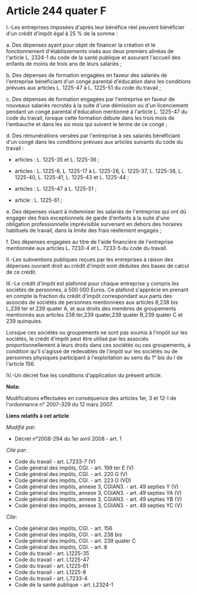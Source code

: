 # Article 244 quater F

I.-Les entreprises imposées d'après leur bénéfice réel peuvent bénéficier d'un crédit d'impôt égal à 25 % de la somme : 

a. Des dépenses ayant pour objet de financer la création et le fonctionnement d'établissements visés aux deux premiers
alinéas de l'article L. 2324-1 du code de la santé publique et assurant l'accueil des enfants de moins de trois ans de leurs
salariés ; 

b. Des dépenses de formation engagées en faveur des salariés de l'entreprise bénéficiant d'un congé parental d'éducation dans
les conditions prévues aux articles L. 1225-47 à L. 1225-51 du code du travail ; 

c. Des dépenses de formation engagées par l'entreprise en faveur de nouveaux salariés recrutés à la suite d'une démission ou
d'un licenciement pendant un congé parental d'éducation mentionné à l'article L. 1225-47 du code du travail, lorsque cette
formation débute dans les trois mois de l'embauche et dans les six mois qui suivent le terme de ce congé ; 

d. Des rémunérations versées par l'entreprise à ses salariés bénéficiant d'un congé dans les conditions prévues aux articles
suivants du code du travail :

- articles : L. 1225-35 et L. 1225-36 ;

- articles : L. 1225-8, L. 1225-17 à L. 1225-26, L. 1225-37, L. 1225-38, L. 1225-40, L. 1225-41, L. 1225-43 et L. 1225-44 ;

- articles : L. 1225-47 à L. 1225-51 ;

- article : L. 1225-61 ; 

e. Des dépenses visant à indemniser les salariés de l'entreprise qui ont dû engager des frais exceptionnels de garde
d'enfants à la suite d'une obligation professionnelle imprévisible survenant en dehors des horaires habituels de travail,
dans la limite des frais réellement engagés ; 

f. Des dépenses engagées au titre de l'aide financière de l'entreprise mentionnée aux articles L. 7233-4 et L. 7233-5 du code
du travail. 

II.-Les subventions publiques reçues par les entreprises à raison des dépenses ouvrant droit au crédit d'impôt sont déduites
des bases de calcul de ce crédit. 

III.-Le crédit d'impôt est plafonné pour chaque entreprise y compris les sociétés de personnes, à 500 000 Euros. Ce plafond
s'apprécie en prenant en compte la fraction du crédit d'impôt correspondant aux parts des associés de sociétés de personnes
mentionnées aux articles 8,238 bis L,239 ter et 239 quater A, et aux droits des membres de groupements mentionnés aux
articles 238 ter,239 quater,239 quater B,239 quater C et 239 quinquies. 

Lorsque ces sociétés ou groupements ne sont pas soumis à l'impôt sur les sociétés, le crédit d'impôt peut être utilisé par
les associés proportionnellement à leurs droits dans ces sociétés ou ces groupements, à condition qu'il s'agisse de
redevables de l'impôt sur les sociétés ou de personnes physiques participant à l'exploitation au sens du 1° bis du I de
l'article 156.

IV.-Un décret fixe les conditions d'application du présent article.

**Nota:**

Modifications effectuées en conséquence des articles 1er, 3 et 12-I de l'ordonnance n° 2007-329 du 12 mars 2007.

**Liens relatifs à cet article**

_Modifié par_:

  - Décret n°2008-294 du 1er avril 2008 - art. 1

_Cité par_:

  - Code du travail - art. L7233-7 (V)
  - Code général des impôts, CGI. - art. 199 ter E (V)
  - Code général des impôts, CGI. - art. 220 G (V)
  - Code général des impôts, CGI. - art. 223 O (VD)
  - Code général des impôts, annexe 3, CGIAN3. - art. 49 septies Y (V)
  - Code général des impôts, annexe 3, CGIAN3. - art. 49 septies YA (V)
  - Code général des impôts, annexe 3, CGIAN3. - art. 49 septies YB (V)
  - Code général des impôts, annexe 3, CGIAN3. - art. 49 septies YC (V)

_Cite_:

  - Code général des impôts, CGI. - art. 156
  - Code général des impôts, CGI. - art. 238 bis
  - Code général des impôts, CGI. - art. 239 quater C
  - Code général des impôts, CGI. - art. 8
  - Code du travail - art. L1225-35
  - Code du travail - art. L1225-47
  - Code du travail - art. L1225-61
  - Code du travail - art. L1225-8
  - Code du travail - art. L7233-4
  - Code de la santé publique - art. L2324-1
